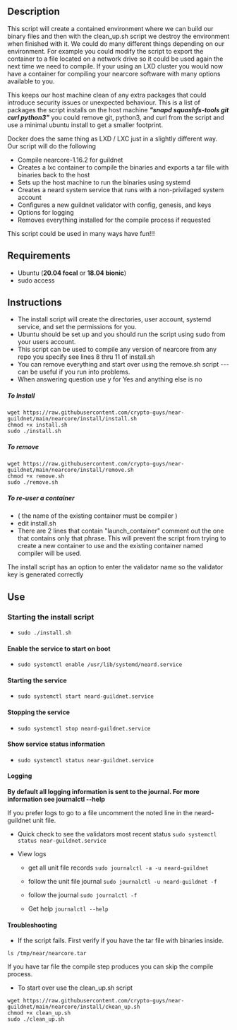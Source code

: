 ## Description

This script will create a contained environment where we can build our binary files and then with the clean_up.sh script we destroy the environment when finished with it. We could do many different things depending on our environment. For example you could modify the script to export the container to a file located on a network drive so it could be used again the next time we need to compile. If your using an LXD cluster you would now have a container for compiling your nearcore software with many options available to you.

This keeps our host machine clean of any extra packages that could introduce security issues or unexpected behaviour. This is a list of packages the script installs on the host machine ***"snapd squashfs-tools git curl python3"*** you could remove git, python3, and curl from the script and use a minimal ubuntu install to get a smaller footprint. 

Docker does the same thing as LXD / LXC just in a slightly different way. Our script will do the following 

- Compile nearcore-1.16.2 for guildnet 
- Creates a lxc container to compile the binaries and exports a tar file with binaries back to the host
- Sets up the host machine to run the binaries using systemd 
- Creates a neard system service that runs with a non-privilaged system account
- Configures a new guildnet validator with config, genesis, and keys
- Options for logging
- Removes everything installed for the compile process if requested

This script could be used in many ways have fun!!!

## Requirements

- Ubuntu (**20.04 focal** or **18.04 bionic**)
- sudo access
    
## Instructions

- The install script will create the directories, user account, systemd service, and set the permissions for you. 
- Ubuntu should be set up and you should run the script using sudo from your users account.
- This script can be used to compile any version of nearcore from any repo you specify see lines 8 thru 11 of install.sh
- You can remove everything and start over using the remove.sh script --- can be useful if you run into problems.
- When answering question use y for Yes and anything else is no


##### To Install
```
wget https://raw.githubusercontent.com/crypto-guys/near-guildnet/main/nearcore/install/install.sh
chmod +x install.sh
sudo ./install.sh
```

##### To remove
```
wget https://raw.githubusercontent.com/crypto-guys/near-guildnet/main/nearcore/install/remove.sh
chmod +x remove.sh
sudo ./remove.sh
```
##### To re-user a container 
- ( the name of the existing container must be compiler )
- edit install.sh
- There are 2 lines that contain "launch_container" comment out the one that contains only that phrase. This will prevent the script from trying to create a new container to use and the existing container named compiler will be used.

The install script has an option to enter the validator name so the validator key is generated correctly


## Use

### Starting the install script
- ```sudo ./install.sh```

#### Enable the service to start on boot 
- ```sudo systemctl enable /usr/lib/systemd/neard.service```

#### Starting the service
- ```sudo systemctl start neard-guildnet.service```

#### Stopping the service
- ```sudo systemctl stop neard-guildnet.service```

#### Show service status information
- ```sudo systemctl status near-guildnet.service```

#### Logging

**By default all logging information is sent to the journal. For more information see journalctl --help**

If you prefer logs to go to a file uncomment the noted line in the neard-guildnet unit file.

- Quick check to see the validators most recent status
    ```sudo systemctl status near-guildnet.service```

- View logs

    - get all unit file records
    ```sudo journalctl -a -u neard-guildnet ```  
    
    - follow the unit file journal
    ```sudo journalctl -u neard-guildnet -f``` 
    
    -  follow the journal
    ```sudo journalctl -f ```
    
    - Get help
    ```journalctl --help```

#### Troubleshooting

- If the script fails. First verify if you have the tar file with binaries inside.
```
ls /tmp/near/nearcore.tar
```

If you have tar file the compile step produces you can skip the compile process. 

- To start over use the clean_up.sh script
```
wget https://raw.githubusercontent.com/crypto-guys/near-guildnet/main/nearcore/install/ckean_up.sh
chmod +x clean_up.sh
sudo ./clean_up.sh
```
